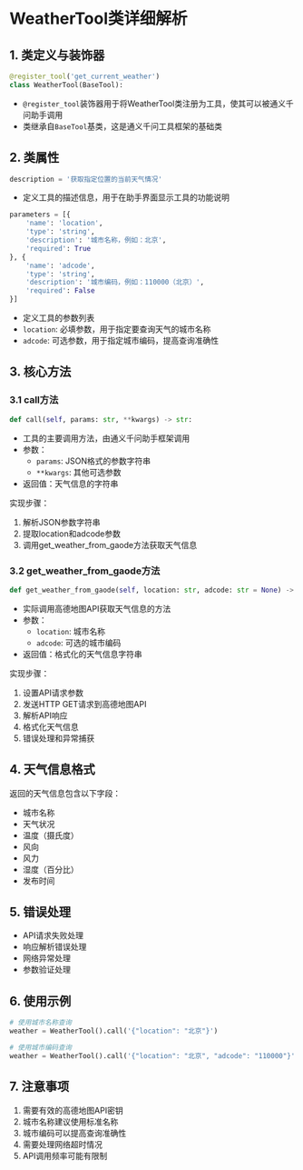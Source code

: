 # WeatherTool类详细解析

## 1. 类定义与装饰器
```python
@register_tool('get_current_weather')
class WeatherTool(BaseTool):
```
- `@register_tool`装饰器用于将WeatherTool类注册为工具，使其可以被通义千问助手调用
- 类继承自`BaseTool`基类，这是通义千问工具框架的基础类

## 2. 类属性
```python
description = '获取指定位置的当前天气情况'
```
- 定义工具的描述信息，用于在助手界面显示工具的功能说明

```python
parameters = [{
    'name': 'location',
    'type': 'string',
    'description': '城市名称，例如：北京',
    'required': True
}, {
    'name': 'adcode',
    'type': 'string',
    'description': '城市编码，例如：110000（北京）',
    'required': False
}]
```
- 定义工具的参数列表
- `location`: 必填参数，用于指定要查询天气的城市名称
- `adcode`: 可选参数，用于指定城市编码，提高查询准确性

## 3. 核心方法

### 3.1 call方法
```python
def call(self, params: str, **kwargs) -> str:
```
- 工具的主要调用方法，由通义千问助手框架调用
- 参数：
  - `params`: JSON格式的参数字符串
  - `**kwargs`: 其他可选参数
- 返回值：天气信息的字符串

实现步骤：
1. 解析JSON参数字符串
2. 提取location和adcode参数
3. 调用get_weather_from_gaode方法获取天气信息

### 3.2 get_weather_from_gaode方法
```python
def get_weather_from_gaode(self, location: str, adcode: str = None) -> str:
```
- 实际调用高德地图API获取天气信息的方法
- 参数：
  - `location`: 城市名称
  - `adcode`: 可选的城市编码
- 返回值：格式化的天气信息字符串

实现步骤：
1. 设置API请求参数
2. 发送HTTP GET请求到高德地图API
3. 解析API响应
4. 格式化天气信息
5. 错误处理和异常捕获

## 4. 天气信息格式
返回的天气信息包含以下字段：
- 城市名称
- 天气状况
- 温度（摄氏度）
- 风向
- 风力
- 湿度（百分比）
- 发布时间

## 5. 错误处理
- API请求失败处理
- 响应解析错误处理
- 网络异常处理
- 参数验证处理

## 6. 使用示例
```python
# 使用城市名称查询
weather = WeatherTool().call('{"location": "北京"}')

# 使用城市编码查询
weather = WeatherTool().call('{"location": "北京", "adcode": "110000"}')
```

## 7. 注意事项
1. 需要有效的高德地图API密钥
2. 城市名称建议使用标准名称
3. 城市编码可以提高查询准确性
4. 需要处理网络超时情况
5. API调用频率可能有限制 